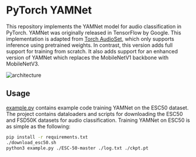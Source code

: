 # PyTorch YAMNet

This repository implements the YAMNet model for audio classification in PyTorch. YAMNet was originally released in TensorFlow by Google. This implementation is adapted from [Torch AudioSet](https://github.com/w-hc/torch_audioset), which only supports inference using pretrained weights. In contrast, this version adds full support for training from scratch. It also adds support for an enhanced version of YAMNet which replaces the MobileNetV1 backbone with MobileNetV3.

![architecture](https://github.com/user-attachments/assets/03ab628b-8bdc-4574-b92d-0a61683805a2)

## Usage

[example.py](example.py) contains example code training YAMNet on the ESC50 dataset. The project contains dataloaders and scripts for downloading the ESC50 and FSD50K datasets for audio classification. Training YAMNet on ESC50 is as simple as the following:

```bash
pip install -r requirements.txt
./download_esc50.sh
python3 example.py ./ESC-50-master ./log.txt ./ckpt.pt
```
